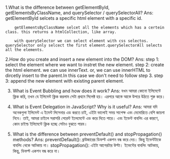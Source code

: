 1.What is the difference between getElementById, getElementsByClassName, and querySelector / querySelectorAll?
Ans:    getElementById selcets a specific html element with a specific id. 

        getElementsByClassName selcet all the elements which has a certein class. this returns a htmlCollection, like array.

        with querySelector we can select element with css selectos. querySelector only selcect the first element.querySelectorAll selects all the elements.

2.How do you create and insert a new element into the DOM?
Ans:    step 1: select the element where we want to instret the new element.
        step 2: create the html element. we can use innerText.
            or, we can use innerHTML to dircetly insert to the parent.In this case we don't need to follow step 3.
        step 3: append the new element with existing parent element.

3. What is Event Bubbling and how does it work?
Ans: যখন আমরা কোনো ইলিমেন্টে ক্লিক করি, তখন যে ইলিমেন্ট ক্লিক করলাম সেটা প্রথমে সিলেক্ট হয়। এরপরে আস্তে আস্তে উপরে উঠতে শুরু করে। 

4. What is Event Delegation in JavaScript? Why is it useful?
Ans: আমরা যদি অনেকগুলা ইলিমেন্ট এ ইমেন্ট লিসেনার এড করতে চাই, এইটা ভালোই সময় সাপেক্ষ এবং মেমোরিতে বেশি জায়গা নিবে। তাই, আমরা চাইলে সরাসরি পেরেন্ট ইলেমেন্টে এড করে দিতে পারে। এবং ইভেন্ট বাবলিং এর কারণে, কোন চাইল্ড ইলিমেন্টে ক্লিক হচ্ছে সেটাও বুঝতে পারব। 

5. What is the difference between preventDefault() and stopPropagation() methods?
Ans: preventDefault(): ব্রাউজারের ডিফল্ট একশন বন্ধ করে দেয়। কিন্তু ইভেন্টটাকে বাবলিং থেকে আটকায় না। 
stopPropagation(): এইটা আগেরটার উল্টা। ইভেন্টের বাবলিং আটকায়, কিন্তু, ডিফল্ট একশন বন্ধ করে না। 
